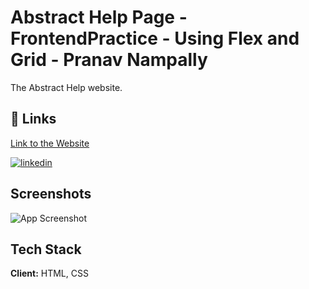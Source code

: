 
# Abstract Help Page - FrontendPractice - Using Flex and Grid - Pranav Nampally

The Abstract Help website.


## 🔗 Links
[Link to the Website](https://saitamagoku.github.io/frontend-practise/)

[![linkedin](https://img.shields.io/badge/linkedin-0A66C2?style=for-the-badge&logo=linkedin&logoColor=white)](https://in.linkedin.com/in/pranav-nampally-7406b41a7)


## Screenshots

![App Screenshot](https://github.com/SaitamaGoku/frontend-practise/blob/pranav-n/Pranav_Nampally/127.0.0.1_3000_FrontendPractice_Abstract-Help-Page_.png?raw=true)


## Tech Stack

**Client:** HTML, CSS



